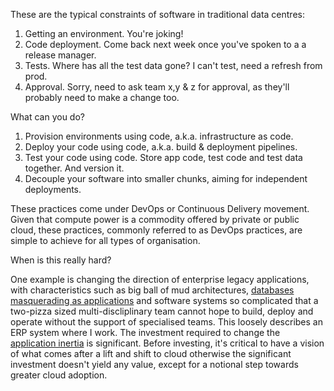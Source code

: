 These are the typical constraints of software in traditional data centres:

1. Getting an environment. You're joking!
2. Code deployment. Come back next week once you've spoken to a a release manager.
3. Tests. Where has all the test data gone? I can't test, need a refresh from prod.
4. Approval. Sorry, need to ask team x,y & z for approval, as they'll probably need to make a change too.

What can you do?

1. Provision environments using code, a.k.a. infrastructure as code.
2. Deploy your code using code, a.k.a. build & deployment pipelines. 
3. Test your code using code. Store app code, test code and test data together. And version it.
4. Decouple your software into smaller chunks, aiming for independent deployments.

These practices come under DevOps or Continuous Delivery movement. Given that compute power is a commodity offered by private or public cloud, these practices, commonly referred to as DevOps practices, are simple to achieve for all types of organisation.

When is this really hard?

One example is changing the direction of enterprise legacy applications, with characteristics such as big ball of mud architectures, [databases masquerading as applications](/1591522217/) and software systems so complicated that a two-pizza sized multi-discliplinary team cannot hope to build, deploy and operate without the support of specialised teams. This loosely describes an ERP system where I work. The investment required to change the [application inertia](https://bernardgolden.com/cloud-computing-and-application-inertia/) is significant. Before investing, it's critical to have a vision of what comes after a lift and shift to cloud otherwise the significant investment doesn't yield any value, except for a notional step towards greater cloud adoption.
